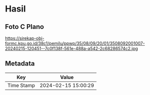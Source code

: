 # Hasil

## Foto C Plano

https://sirekap-obj-formc.kpu.go.id/38c1/pemilu/ppwp/35/08/09/20/01/3508092001007-20240215-120451--7c0f138f-561e-488a-a542-2c68286574c2.jpg


## Metadata

| Key        | Value               |
| ---------- | ------------------- |
| Time Stamp | 2024-02-15 15:00:29 |



